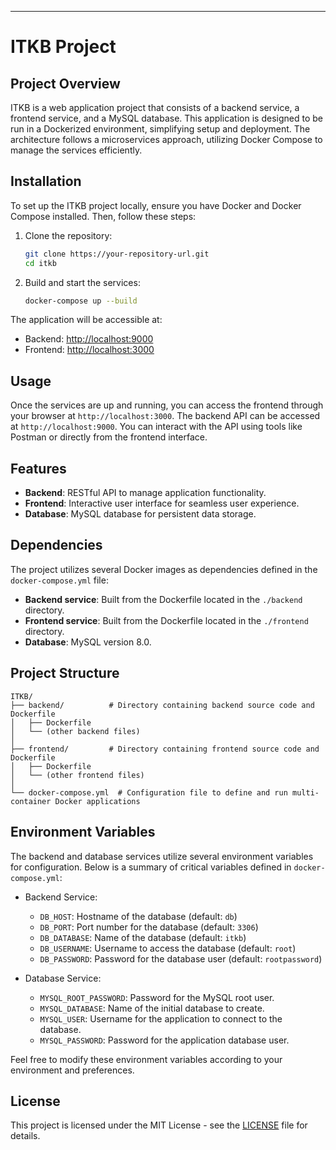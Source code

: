 ---

# ITKB Project

## Project Overview
ITKB is a web application project that consists of a backend service, a frontend service, and a MySQL database. This application is designed to be run in a Dockerized environment, simplifying setup and deployment. The architecture follows a microservices approach, utilizing Docker Compose to manage the services efficiently.

## Installation
To set up the ITKB project locally, ensure you have Docker and Docker Compose installed. Then, follow these steps:

1. Clone the repository:
   ```bash
   git clone https://your-repository-url.git
   cd itkb
   ```

2. Build and start the services:
   ```bash
   docker-compose up --build
   ```

The application will be accessible at:
- Backend: [http://localhost:9000](http://localhost:9000)
- Frontend: [http://localhost:3000](http://localhost:3000)

## Usage
Once the services are up and running, you can access the frontend through your browser at `http://localhost:3000`. The backend API can be accessed at `http://localhost:9000`. You can interact with the API using tools like Postman or directly from the frontend interface.

## Features
- **Backend**: RESTful API to manage application functionality.
- **Frontend**: Interactive user interface for seamless user experience.
- **Database**: MySQL database for persistent data storage.

## Dependencies
The project utilizes several Docker images as dependencies defined in the `docker-compose.yml` file:
- **Backend service**: Built from the Dockerfile located in the `./backend` directory.
- **Frontend service**: Built from the Dockerfile located in the `./frontend` directory.
- **Database**: MySQL version 8.0.

## Project Structure
```
ITKB/
├── backend/          # Directory containing backend source code and Dockerfile
│   ├── Dockerfile
│   └── (other backend files)
│
├── frontend/         # Directory containing frontend source code and Dockerfile
│   ├── Dockerfile
│   └── (other frontend files)
│
└── docker-compose.yml  # Configuration file to define and run multi-container Docker applications
```

## Environment Variables
The backend and database services utilize several environment variables for configuration. Below is a summary of critical variables defined in `docker-compose.yml`:

- Backend Service:
  - `DB_HOST`: Hostname of the database (default: `db`)
  - `DB_PORT`: Port number for the database (default: `3306`)
  - `DB_DATABASE`: Name of the database (default: `itkb`)
  - `DB_USERNAME`: Username to access the database (default: `root`)
  - `DB_PASSWORD`: Password for the database user (default: `rootpassword`)

- Database Service:
  - `MYSQL_ROOT_PASSWORD`: Password for the MySQL root user.
  - `MYSQL_DATABASE`: Name of the initial database to create.
  - `MYSQL_USER`: Username for the application to connect to the database.
  - `MYSQL_PASSWORD`: Password for the application database user.

Feel free to modify these environment variables according to your environment and preferences.

## License
This project is licensed under the MIT License - see the [LICENSE](LICENSE) file for details.
